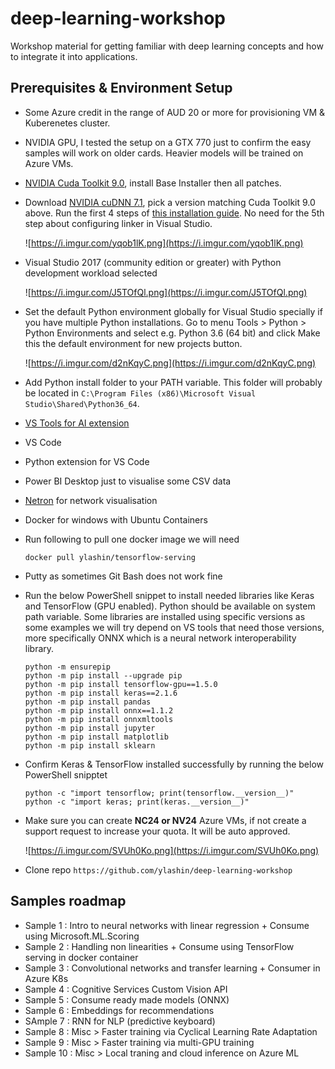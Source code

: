 # deep-learning-workshop
Workshop material for getting familiar with deep learning concepts and how to integrate it into applications.


## Prerequisites & Environment Setup

* Some Azure credit in the range of AUD 20 or more for provisioning VM & Kuberenetes cluster.
* NVIDIA GPU, I tested the setup on a GTX 770 just to confirm the easy samples will work on older cards. Heavier models will be trained on Azure VMs.
* [NVIDIA Cuda Toolkit 9.0](https://developer.nvidia.com/cuda-90-download-archive), install Base Installer then all patches.
* Download [NVIDIA cuDNN 7.1](https://developer.nvidia.com/cudnn), pick a version matching Cuda Toolkit 9.0 above. Run the first 4 steps of [this installation guide](https://docs.nvidia.com/deeplearning/sdk/cudnn-install/index.html#installwindows). No need for the 5th step about configuring linker in Visual Studio.

    ![https://i.imgur.com/yqob1lK.png](https://i.imgur.com/yqob1lK.png)

* Visual Studio 2017 (community edition or greater) with Python development workload selected

    ![https://i.imgur.com/J5TOfQl.png](https://i.imgur.com/J5TOfQl.png)

* Set the default Python environment globally for Visual Studio specially if you have multiple Python installations. Go to menu Tools > Python > Python Environments and select e.g. Python 3.6 (64 bit) and click Make this the default environment for new projects button.

    ![https://i.imgur.com/d2nKqyC.png](https://i.imgur.com/d2nKqyC.png)

* Add Python install folder to your PATH variable. This folder will probably be located in `C:\Program Files (x86)\Microsoft Visual Studio\Shared\Python36_64`.
* [VS Tools for AI extension](https://visualstudio.microsoft.com/downloads/ai-tools-vs/)
* VS Code
* Python extension for VS Code
* Power BI Desktop just to visualise some CSV data
* [Netron](https://github.com/lutzroeder/Netron) for network visualisation
* Docker for windows with Ubuntu Containers
* Run following to pull one docker image we will need

    ```
    docker pull ylashin/tensorflow-serving
    ```
    
* Putty as sometimes Git Bash does not work fine
* Run the below PowerShell snippet to install needed libraries like Keras and TensorFlow (GPU enabled). Python should be available on system path variable. Some libraries are installed using specific versions as some examples we will try depend on VS tools that need those versions, more specifically ONNX which is a neural network interoperability library.

    ```
    python -m ensurepip
    python -m pip install --upgrade pip    
    python -m pip install tensorflow-gpu==1.5.0
    python -m pip install keras==2.1.6
    python -m pip install pandas
    python -m pip install onnx==1.1.2
    python -m pip install onnxmltools
    python -m pip install jupyter
    python -m pip install matplotlib
    python -m pip install sklearn
    ```

* Confirm Keras & TensorFlow installed successfully by running the below PowerShell snipptet

    ```
    python -c "import tensorflow; print(tensorflow.__version__)"
    python -c "import keras; print(keras.__version__)"
    ```

* Make sure you can create **NC24 or NV24** Azure VMs, if not create a support request to increase your quota. It will be auto approved.

    ![https://i.imgur.com/SVUh0Ko.png](https://i.imgur.com/SVUh0Ko.png)

* Clone repo `https://github.com/ylashin/deep-learning-workshop`

    
## Samples roadmap

* Sample 1 : Intro to neural networks with linear regression + Consume using Microsoft.ML.Scoring
* Sample 2 : Handling non linearities + Consume using TensorFlow serving in docker container
* Sample 3 : Convolutional networks and transfer learning + Consumer in Azure K8s
* Sample 4 : Cognitive Services Custom Vision API
* Sample 5 : Consume ready made models (ONNX)
* Sample 6 : Embeddings for recommendations
* SAmple 7 : RNN for NLP (predictive keyboard)
* Sample 8 : Misc > Faster training via Cyclical Learning Rate Adaptation
* Sample 9 : Misc > Faster training via multi-GPU training
* Sample 10 : Misc > Local traning and cloud inference on Azure ML